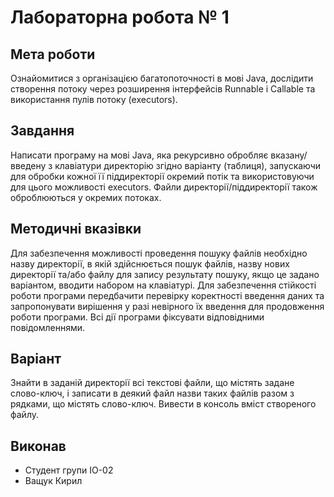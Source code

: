 # Лабораторна робота № 1
## Мета роботи
Ознайомитися з організацією багатопоточності в мові Java, дослідити
створення потоку через розширення інтерфейсів Runnable і Callable та використання пулів
потоку (executors).
## Завдання
Написати програму на мові Java, яка рекурсивно обробляє вказану/введену з
клавіатури директорію згідно варіанту (таблиця), запускаючи для обробки кожної її
піддиректорії окремий потік та використовуючи для цього можливості executors. Файли
директорії/піддиректорії також оброблюються у окремих потоках.
## Методичні вказівки
Для забезпечення можливості проведення пошуку файлів необхідно назву директорії, в якій здійснюється пошук файлів, назву нових директорії та/або файлу для запису результату пошуку, якщо це задано варіантом, вводити набором на клавіатурі. Для забезпечення стійкості роботи програми передбачити перевірку коректності введення даних та запропонувати вирішення у разі невірного їх введення для продовження роботи програми.
Всі дії програми фіксувати відповідними повідомленнями.
## Варіант
Знайти в заданій директорії всі текстові файли, що містять задане слово-ключ, і записати в деякий файл назви таких файлів разом з рядками, що містять слово-ключ. Вивести в консоль вміст створеного файлу.
## Виконав
* Студент групи ІО-02
* Ващук Кирил
